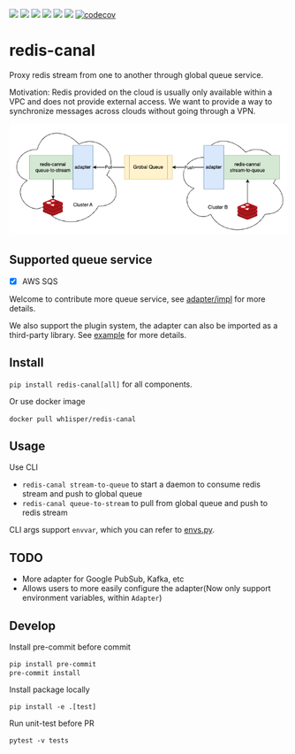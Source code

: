![](https://img.shields.io/github/license/wh1isper/redis-canal)
![](https://img.shields.io/github/v/release/wh1isper/redis-canal)
![](https://img.shields.io/docker/image-size/wh1isper/redis-canal)
![](https://img.shields.io/pypi/dm/redis-canal)
![](https://img.shields.io/github/last-commit/wh1isper/redis-canal)
![](https://img.shields.io/pypi/pyversions/redis-canal)
[![codecov](https://codecov.io/gh/Wh1isper/redis-canal/graph/badge.svg?token=DI8L42sAMw)](https://codecov.io/gh/Wh1isper/redis-canal)

# redis-canal

Proxy redis stream from one to another through global queue service.

Motivation: Redis provided on the cloud is usually only available within a VPC and does not provide external access. We want to provide a way to synchronize messages across clouds without going through a VPN.

![Architecture Overview](./assets/Architecture.png)

## Supported queue service

- [x] AWS SQS

Welcome to contribute more queue service, see [adapter/impl](./redis_canal/adapter/impl/) for more details.

We also support the plugin system, the adapter can also be imported as a third-party library. See [example](./example/extension/custom-adapter/) for more details.

## Install

`pip install redis-canal[all]` for all components.

Or use docker image

`docker pull wh1isper/redis-canal`

## Usage

Use CLI

- `redis-canal stream-to-queue` to start a daemon to consume redis stream and push to global queue
- `redis-canal queue-to-stream` to pull from global queue and push to redis stream

CLI args support `envvar`, which you can refer to [envs.py](./redis_canal/envs.py).

## TODO

- More adapter for Google PubSub, Kafka, etc
- Allows users to more easily configure the adapter(Now only support environment variables, within `Adapter`)

## Develop

Install pre-commit before commit

```
pip install pre-commit
pre-commit install
```

Install package locally

```
pip install -e .[test]
```

Run unit-test before PR

```
pytest -v tests
```
